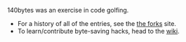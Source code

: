 140bytes was an exercise in code golfing.

- For a history of all of the entries, see the [the forks](https://gist.github.com/140bytes/962807/forks) site.
- To learn/contribute byte-saving hacks, head to the [wiki](https://github.com/jed/140bytes/wiki/Byte-saving-techniques).
